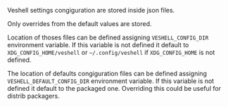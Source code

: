 Veshell settings congiguration are stored inside json files.

Only overrides from the default values are stored.

Location of thoses files can be defined assigning `VESHELL_CONFIG_DIR` environment variable.
If this variable is not defined it default to `XDG_CONFIG_HOME/veshell` or `~/.config/veshell` if `XDG_CONFIG_HOME` is not defined.

The location of defaults congiguration files can be defined assigning `VESHELL_DEFAULT_CONFIG_DIR` environment variable.
If this variable is not defined it default to the packaged one. Overriding this could be useful for distrib packagers.